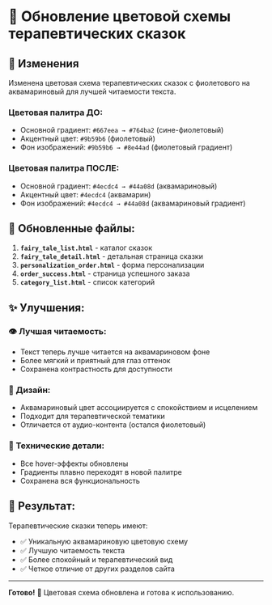 # 🎨 Обновление цветовой схемы терапевтических сказок

## 🎯 Изменения

Изменена цветовая схема терапевтических сказок с фиолетового на аквамариновый для лучшей читаемости текста.

### Цветовая палитра ДО:
- Основной градиент: `#667eea → #764ba2` (сине-фиолетовый)
- Акцентный цвет: `#9b59b6` (фиолетовый)
- Фон изображений: `#9b59b6 → #8e44ad` (фиолетовый градиент)

### Цветовая палитра ПОСЛЕ:
- Основной градиент: `#4ecdc4 → #44a08d` (аквамариновый)
- Акцентный цвет: `#4ecdc4` (аквамарин)
- Фон изображений: `#4ecdc4 → #44a08d` (аквамариновый градиент)

## 📄 Обновленные файлы:

1. **`fairy_tale_list.html`** - каталог сказок
2. **`fairy_tale_detail.html`** - детальная страница сказки
3. **`personalization_order.html`** - форма персонализации
4. **`order_success.html`** - страница успешного заказа
5. **`category_list.html`** - список категорий

## ✨ Улучшения:

### 👁️ Лучшая читаемость:
- Текст теперь лучше читается на аквамариновом фоне
- Более мягкий и приятный для глаз оттенок
- Сохранена контрастность для доступности

### 🎨 Дизайн:
- Аквамариновый цвет ассоциируется с спокойствием и исцелением
- Подходит для терапевтической тематики
- Отличается от аудио-контента (остался фиолетовый)

### 🔧 Технические детали:
- Все hover-эффекты обновлены
- Градиенты плавно переходят в новой палитре
- Сохранена вся функциональность

## 🚀 Результат:

Терапевтические сказки теперь имеют:
- ✅ Уникальную аквамариновую цветовую схему
- ✅ Лучшую читаемость текста
- ✅ Более спокойный и терапевтический вид
- ✅ Четкое отличие от других разделов сайта

---

**Готово!** 🎉 Цветовая схема обновлена и готова к использованию.
